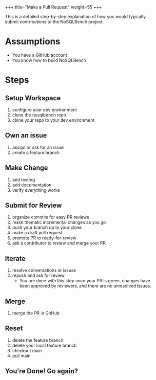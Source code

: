 +++
title="Make a Pull Request"
weight=55
+++

This is a detailed step-by-step explanation of how you would typically submit contributions to 
the NoSQLBench project.

# Assumptions

- You have a GitHub account
- You know how to build NoSQLBench

# Steps

## Setup Workspace
   1. configure your dev environment
   2. clone the nosqlbench repo
   3. clone your repo to your dev environment 

## Own an issue 
   1. assign or ask for an issue
   2. create a feature branch

## Make Change
   1. add testing
   2. add documentation
   3. verify everything works

## Submit for Review
   1. organize commits for easy PR reviews
   2. make thematic incremental changes as you go
   3. push your branch up to your clone
   4. make a draft pull request
   5. promote PR to ready-for-review
   6. ask a contributor to review and merge your PR

## Iterate
   1. resolve conversations or issues
   2. repush and ask for review 
      - You are done with this step once your PR is green, changes have been approved by 
        reviewers, and there are no unresolved issues.

## Merge
   1. merge the PR in GitHub

## Reset
   1. delete the feature branch
   2. delete your local feature branch
   3. checkout main
   4. pull main

## You're Done! Go again?


